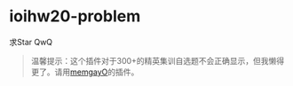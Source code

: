 # ioihw20-problem

求Star QwQ

> 温馨提示：这个插件对于300+的精英集训自选题不会正确显示，但我懒得更了。请用[memgayO](https://github.com/memset0/ioihw20-helper)的插件。

